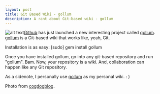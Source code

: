 ```yaml
---
layout: post
title: Git Based Wiki - gollum
description: A rant about Git-based wiki - gollum
---
```


<img class="right" src="http://cdn.siong1987.com/wiki.jpg" alt="alt text" />[Github][1] has just launched a new interesting project called [gollum][2]. [gollum][2] is a Git-based wiki that works like, yeah, Git.

Installation is as easy:
    [sudo] gem install gollum
    
Once you have installed gollum, go into any git-based repository and run "gollum". Bam. Now, your repository is a wiki. And, collaboration can happen like any Git repository.

As a sidenote, I personally use [gollum][2] as my personal wiki. : )

Photo from [cogdogblog][3].

[1]: http://github.com               "Github"
[2]: http://github.com/github/gollum "gollum"
[3]: http://www.flickr.com/photos/cogdog/
